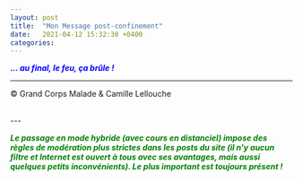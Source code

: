 ```yaml
---
layout: post
title:  "Mon Message post-confinement"
date:   2021-04-12 15:32:30 +0400
categories: 
---
```



<span style="color: blue">***... au final, le feu, ça brûle !***</span>
<br/>


---
&copy;  Grand Corps Malade & Camille Lellouche

<br>
---

<span style="color: green">***Le passage en mode hybride (avec cours en distanciel) impose des règles de modération plus strictes dans les posts du site (il n'y aucun filtre et Internet est ouvert à tous avec ses avantages, mais aussi quelques petits inconvénients). Le plus important est toujours présent !***</span>
  